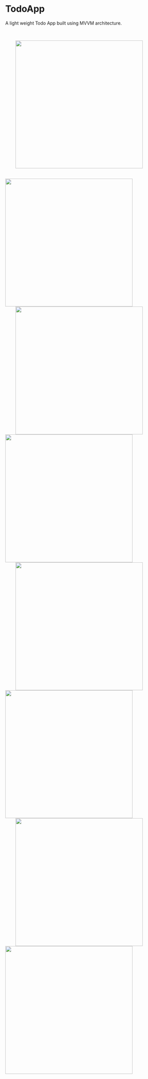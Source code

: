 # TodoApp

A light weight Todo App built using MVVM architecture.

<img style="display: inline;" src="https://user-images.githubusercontent.com/81500872/127199451-b3318a98-1a8f-40a8-9005-e0a704b474d1.jpg" width ="400" hspace = "32" vspace = "32"/> <img src = "https://user-images.githubusercontent.com/81500872/127199571-3f3a3d5e-b5f9-420c-b30b-7aab08c6a28e.jpg" width = "400"/>
<img src = "https://user-images.githubusercontent.com/81500872/127199625-5f148a3e-64bf-4fa8-b6cb-d589758c82d0.jpg" width = "400" hspace = "32"/><img src ="https://user-images.githubusercontent.com/81500872/127202576-9f1fcbeb-eac0-48b0-ba62-438e6a509b27.jpg" width = "400"/>
<img src ="https://user-images.githubusercontent.com/81500872/127202588-a31381da-a022-428e-91f8-2ee9bb1e9c92.jpg" width = "400" hspace = "32"/><img src ="https://user-images.githubusercontent.com/81500872/127202801-00ed314d-b617-4897-b846-8b1b8579809b.jpg" width = "400"/>
<img src ="https://user-images.githubusercontent.com/81500872/127202850-362d5172-4adb-4d65-9811-3ec916b6a42f.jpg" width = "400" hspace = "32"/><img src ="https://user-images.githubusercontent.com/81500872/127202882-00100a7d-3f33-42be-811a-9e02bea2bac8.jpg" width = "400"/>

                                                                                                                                
